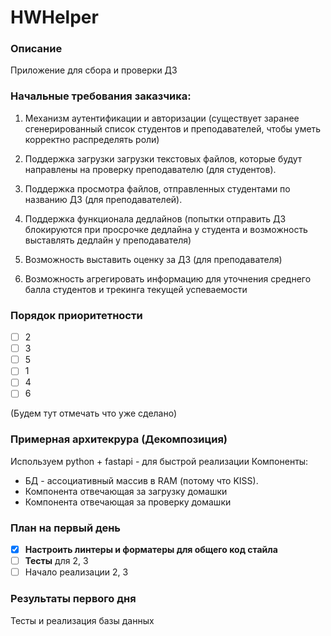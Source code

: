 # HWHelper

### Описание

Приложение для сбора и проверки ДЗ

### Начальные требования заказчика:

1. Механизм аутентификации и авторизации (существует заранее сгенерированный список студентов и преподавателей, чтобы уметь корректно распределять роли)

2. Поддержка загрузки загрузки текстовых файлов, которые будут направлены на проверку преподавателю (для студентов).

3. Поддержка просмотра файлов, отправленных студентами по названию ДЗ (для преподавателей).

4. Поддержка функционала дедлайнов (попытки отправить ДЗ блокируются при просрочке дедлайна у студента и возможность выставлять дедлайн у преподавателя)

5. Возможность выставить оценку за ДЗ (для преподавателя)

6. Возможность агрегировать информацию для уточнения среднего балла студентов и трекинга текущей успеваемости

### Порядок приоритетности

- [ ] 2
- [ ] 3
- [ ] 5
- [ ] 1
- [ ] 4
- [ ] 6

(Будем тут отмечать что уже сделано)

### Примерная архитекрура (Декомпозиция)

Используем python + fastapi - для быстрой реализации
Компоненты:
* БД - ассоциативный массив в RAM (потому что KISS). 
* Компонента отвечающая за загрузку домашки
* Компонента отвечающая за проверку домашки


### План на первый день

- [x] **Настроить линтеры и форматеры для общего код стайла**
- [ ] **Тесты** для 2, 3
- [ ] Начало реализации 2, 3

### Результаты первого дня

Тесты и реализация базы данных
